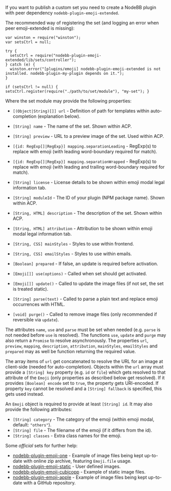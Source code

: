 If you want to publish a custom set you need to create a NodeBB plugin with peer dependency `nodebb-plugin-emoji-extended`.

The recommended way of registering the set (and logging an error when peer emoji-extended is missing):

    var winston = require("winston");
    var setsCtrl = null;

    try {
      setsCtrl = require("nodebb-plugin-emoji-extended/lib/sets/controller");
    } catch (e) {
      winston.error("[plugins/emoji] nodebb-plugin-emoji-extended is not installed. nodebb-plugin-my-plugin depends on it.");
    }

    if (setsCtrl != null) { setsCtrl.register(require("./path/to/set/module"), "my-set"); }

Where the set module may provide the following properties:

* `[(Object|String)[]] url` - Definition of path for templates within auto-completion (explanation below).
* `[String] name` - The name of the set. Shown within ACP.
* `[String] preview` - URL to a preview image of the set. Used within ACP.
* `[{id: RegExp[]|RegExp}] mapping.separationLeading` - RegExp(s) to replace with emoji (with leading word-boundary required for match).
* `[{id: RegExp[]|RegExp}] mapping.separationWrapped` - RegExp(s) to replace with emoji (with leading and trailing word-boundary required for match).
* `[String] license` - License details to be shown within emoji modal legal information tab.
* `[String] moduleId` - The ID of your plugin (NPM package name). Shown within ACP.
* `[String, HTML] description` - The description of the set. Shown within ACP.
* `[String, HTML] attribution` - Attribution to be shown within emoji modal legal information tab.
* `[String, CSS] mainStyles` - Styles to use within frontend.
* `[String, CSS] emailStyles` - Styles to use within emails.
* `[Boolean] prepared` - If false, an update is required before activation.
 
* `[Emoji[]] use(options)` - Called when set should get activated.
* `[Emoji[]] update()` - Called to update the image files (if not set, the set is treated static).
* `[String] parse(text)` - Called to parse a plain text and replace emoji occurrences with HTML.
* `[void] purge()` - Called to remove image files (only recommended if reversible via `update`).

The attributes `name`, `use` and `parse` must be set when needed (e.g. `parse` is not needed before `use` is resolved).
The functions `use`, `update` and `purge` may also return a `Promise` to resolve asynchronously.
The properties `url`, `preview`, `mapping`, `description`, `attribution`, `mainStyles`, `emailStyles` and `prepared` may as well be function returning the required value.

The array items of `url` get concatenated to resolve the URL for an image at client-side (needed for auto-completion).
Objects within the `url` array must provide a `[String] key` property (e.g. `id` or `file`) which gets resolved to that attribute of the `Emoji` (only properties as described below get resolved).
If it provides `[Boolean] encode` set to `true`, the property gets URI-encoded.
If property `key` cannot be resolved and a `[String] fallback` is specified, this gets used instead.

An `Emoji` object is required to provide at least `[String] id`.
It may also provide the following attributes:

* `[String] category` - The category of the emoji (within emoji modal, default: `"others"`).
* `[String] file` - The filename of the emoji (if it differs from the id).
* `[String] classes` - Extra class names for the emoji.


Some *official* sets for further help:
 * [nodebb-plugin-emoji-one](https://github.com/NodeBB-Community/nodebb-plugin-emoji-one) - Example of image files being kept up-to-date with online zip archive, featuring `Emoji.file` usage.
 * [nodebb-plugin-emoji-static](https://github.com/NodeBB-Community/nodebb-plugin-emoji-static) - User defined images.
 * [nodebb-plugin-emoji-cubicopp](https://github.com/NodeBB-Community/nodebb-plugin-emoji-cubicopp) - Example of static image files.
 * [nodebb-plugin-emoji-apple](https://github.com/NodeBB-Community/nodebb-plugin-emoji-apple) - Example of image files being kept up-to-date with a GitHub repository.

